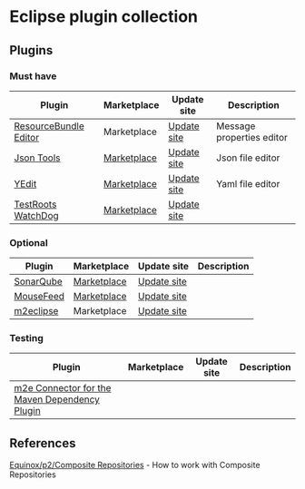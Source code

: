 # Eclipse plugin collection

## Plugins

### Must have

| Plugin                                                                   | Marketplace                                                                     | Update site                                                                                                              | Description               |
|--------------------------------------------------------------------------|---------------------------------------------------------------------------------|--------------------------------------------------------------------------------------------------------------------------|---------------------------|
| [ResourceBundle Editor](http://essiembre.github.io/eclipse-rbe/)         | Marketplace                                                                     | [Update site](https://raw.githubusercontent.com/essiembre/eclipse-rbe/master/eclipse-rbe-update-site/)                   | Message properties editor |
| [Json Tools](https://bitbucket.org/denmiroch/jsontools/wiki/Home)        | [Marketplace](http://marketplace.eclipse.org/content/json-tools)                | [Update site](https://bitbucket.org/denmiroch/jsontools/src/default/JsonSite/)                                           | Json file editor          |
| [YEdit](https://github.com/oyse/yedit)                                   | [Marketplace](http://marketplace.eclipse.org/content/yedit)                     | [Update site](http://dadacoalition.org/yedit)                                                                            | Yaml file editor          |
| [TestRoots WatchDog](http://testroots.org/testroots_watchdog.html)       | [Marketplace](http://marketplace.eclipse.org/content/testroots-watchdog)        | [Update site](http://updatesite.testroots.org)

### Optional

| Plugin                                                                   | Marketplace                                                                     | Update site                                                                                                              | Description               |
|--------------------------------------------------------------------------|---------------------------------------------------------------------------------|--------------------------------------------------------------------------------------------------------------------------|---------------------------|
| [SonarQube](http://docs.codehaus.org/display/SONAR/SonarQube+in+Eclipse) | [Marketplace](http://marketplace.eclipse.org/content/sonarqube)                 | [Update site](http://dist.sonar-ide.codehaus.org/eclipse/)                                                               ||
| [MouseFeed](http://sourceforge.net/projects/mousefeed/)                  | [Marketplace](http://marketplace.eclipse.org/content/mousefeed)                 | [Update site](http://download.sigasi.com/update/mousefeed/)                                                              ||
| [m2eclipse](https://www.eclipse.org/m2e/download/)                       | Marketplace                                                                     | [Update site](http://download.eclipse.org/technology/m2e/milestones/1.5)                                                 ||

### Testing

| Plugin                                                                   | Marketplace                                                                     | Update site                                                                                                              | Description               |
|--------------------------------------------------------------------------|---------------------------------------------------------------------------------|--------------------------------------------------------------------------------------------------------------------------|---------------------------|
| [m2e Connector for the Maven Dependency Plugin](https://github.com/coderplus/m2e-maven-dependency-plugin/) | | |

## References

[Equinox/p2/Composite Repositories](http://wiki.eclipse.org/Equinox/p2/Composite_Repositories_(new)) - How to work with Composite Repositories
